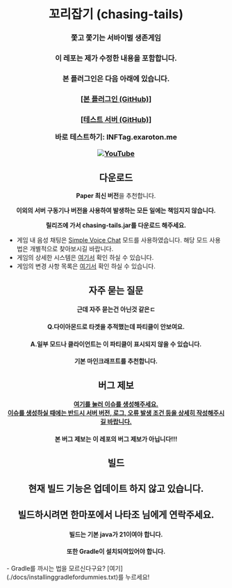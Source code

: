 <h1 align="center">꼬리잡기 (chasing-tails)</h1>

<h3 align="center">쫓고 쫓기는 서바이벌 생존게임</p>

<h3 align="center">이 레포는 제가 수정한 내용을 포함합니다.</p>

<h3 align="center">본 플러그인은 다음 아래에 있습니다.</p>
<h3 align="center"><a href="https://github.com/ParadiseDevTeam/chasing-tails" target="_blank">[본 플러그인 (GitHub)]</a></p>

<h3 align="center"><a href="https://github.com/Lukewiz/chasing-tails-modified/releases/tag/testsrvV1.0.1" target="_blank">[테스트 서버 (GitHub)]</a></p>
<b><p align="center">바로 테스트하기: INFTag.exaroton.me</p></b>

[![YouTube](https://i.ytimg.com/vi/Y92NWM90d24/maxresdefault.jpg)](https://www.youtube.com/watch?v=Y92NWM90d24)

<h2 align="center">다운로드</h2>

<p align="center"><b>Paper 최신 버전</b>을 추천합니다.</p>

<b><p align="center">이외의 서버 구동기나 버전을 사용하여 발생하는 모든 일에는 책임지지 않습니다.</p></b>

<b><p align="center">릴리즈에 가서 chasing-tails.jar를 다운로드 해주세요.</p></b>

- 게임 내 음성 채팅은 [Simple Voice Chat](https://www.curseforge.com/minecraft/mc-mods/simple-voice-chat) 모드를 사용하였습니다. 해당 모드 사용법은 개별적으로 찾아보시길 바랍니다.
- 게임의 상세한 시스템은 [여기서](./docs/GAMEINFO.md) 확인 하실 수 있습니다.
- 게임의 변경 사항 목록은 [여기서](./docs/CHANGELOG.md) 확인 하실 수 있습니다.

<h2 align="center">자주 묻는 질문</h2>
<h4 align="center">근데 자주 묻는건 아닌것 같은ㄷ</p>

<h4 align="center">Q.다이아몬드로 타겟을 추적했는데 파티클이 안보여요.</p>
<h4 align="center">A.일부 모드나 클라이언트는 이 파티클이 표시되지 않을 수 있습니다.</p>
<h4 align="center">기본 마인크래프트를 추천합니다.</h2>

<h2 align="center">버그 제보</h2>

<h4 align="center"><a href="https://github.com/ParadiseDevTeam/chasing-tails/issues/new">여기를 눌러 이슈를 생성해주세요.</br >이슈를 생성하실 때에는 반드시 서버 버전, 로그, 오류 발생 조건 등을 상세히 작성해주시길 바랍니다.</a></h4>

<h4 align="center">본 버그 제보는 이 레포의 버그 제보가 아닙니다!!!</h2>

<h2 align="center">빌드</h2>

<h2 align="center">현재 빌드 기능은 업데이트 하지 않고 있습니다.</p>
<h2 align="center">빌드하시려면 한마포에서 나타조 님에게 연락주세요.</p>

<h4 align="center">빌드는 기본 java가 21이여야 합니다.</h2>
<h4 align="center">또한 Gradle이 설치되여있어야 합니다.</h2>
- Gradle를 까시는 법을 모르신다구요? [여기](./docs/installinggradlefordummies.txt)를 누르세요!
